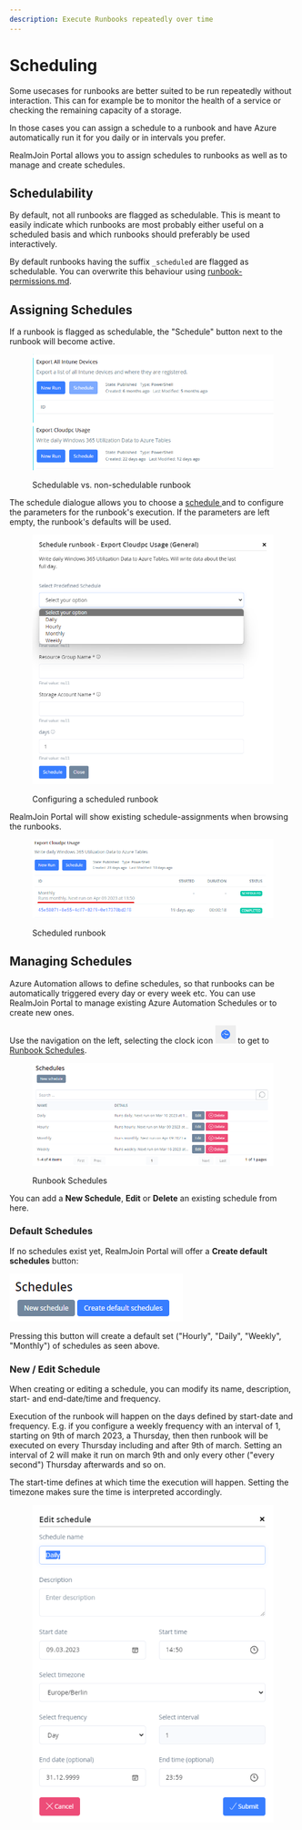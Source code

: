 ```yaml
---
description: Execute Runbooks repeatedly over time
---
```


# Scheduling

Some usecases for runbooks are better suited to be run repeatedly without interaction. This can for example be to monitor the health of a service or checking the remaining capacity of a storage.&#x20;

In those cases you can assign a schedule to a runbook and have Azure automatically run it for you daily or in intervals you prefer.

RealmJoin Portal allows you to assign schedules to runbooks as well as to manage and create schedules.

## Schedulability

By default, not all runbooks are flagged as schedulable. This is meant to easily indicate which runbooks are most probably either useful on a scheduled basis and which runbooks should preferably be used interactively.

By default runbooks having the suffix `_scheduled` are flagged as schedulable. You can overwrite this behaviour using [runbook-permissions.md](runbook-permissions.md "mention").

## Assigning Schedules

If a runbook is flagged as schedulable, the "Schedule" button next to the runbook will become active.

<figure><img src="../.gitbook/assets/image (2).png" alt=""><figcaption><p>Schedulable vs. non-schedulable runbook</p></figcaption></figure>

The schedule dialogue allows you to choose a [schedule ](scheduling.md#managing-schedules)and to configure the parameters for the runbook's execution. If the parameters are left empty, the runbook's defaults will be used.

<figure><img src="../.gitbook/assets/image (8).png" alt=""><figcaption><p>Configuring a scheduled runbook</p></figcaption></figure>

RealmJoin Portal will show existing schedule-assignments when browsing the runbooks.

<figure><img src="../.gitbook/assets/image (3).png" alt=""><figcaption><p>Scheduled runbook</p></figcaption></figure>

## Managing Schedules

Azure Automation allows to define schedules, so that runbooks can be automatically triggered every day or every week etc. You can use RealmJoin Portal to manage existing Azure Automation Schedules or to create new ones.

Use the navigation on the left, selecting the clock icon ![](<../.gitbook/assets/image (5).png>) to get to [Runbook Schedules](https://portal.realmjoin.com/automation-accounts/schedules).

<figure><img src="../.gitbook/assets/image (4).png" alt=""><figcaption><p>Runbook Schedules</p></figcaption></figure>

You can add a **New Schedule**, **Edit** or **Delete** an existing schedule from here.

### Default Schedules

If no schedules exist yet, RealmJoin Portal will offer a **Create default schedules** button:

<img src="../.gitbook/assets/image (6) (1).png" alt="" data-size="original">

Pressing this button will create a default set ("Hourly", "Daily", "Weekly", "Monthly") of schedules as seen above.

### New / Edit Schedule

When creating or editing a schedule, you can modify its name, description, start- and end-date/time and frequency.&#x20;

Execution of the runbook will happen on the days defined by start-date and frequency. E.g. if you configure a weekly frequency with an interval of  1, starting on 9th of march 2023, a Thursday, then then runbook will be executed on every Thursday including and after 9th of march. Setting an interval of 2 will make it run on march 9th and only every other ("every second") Thursday afterwards and so on.

The start-time defines at which time the execution will happen. Setting the timezone makes sure the time is interpreted accordingly.

<figure><img src="../.gitbook/assets/image (1).png" alt=""><figcaption></figcaption></figure>
